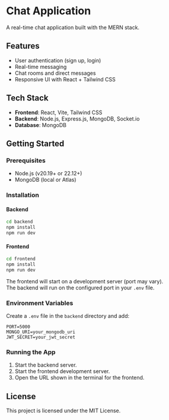 # Chat Application

A real-time chat application built with the MERN stack.

## Features
- User authentication (sign up, login)
- Real-time messaging
- Chat rooms and direct messages
- Responsive UI with React + Tailwind CSS

## Tech Stack
- **Frontend**: React, Vite, Tailwind CSS
- **Backend**: Node.js, Express.js, MongoDB, Socket.io
- **Database**: MongoDB

## Getting Started

### Prerequisites
- Node.js (v20.19+ or 22.12+)
- MongoDB (local or Atlas)

### Installation

#### Backend
```bash
cd backend
npm install
npm run dev
```

#### Frontend
```bash
cd frontend
npm install
npm run dev
```

The frontend will start on a development server (port may vary).  
The backend will run on the configured port in your `.env` file.

### Environment Variables

Create a `.env` file in the `backend` directory and add:

```
PORT=5000
MONGO_URI=your_mongodb_uri
JWT_SECRET=your_jwt_secret
```

### Running the App
1. Start the backend server.
2. Start the frontend development server.
3. Open the URL shown in the terminal for the frontend.

## License
This project is licensed under the MIT License.
